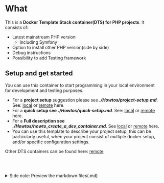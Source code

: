 

# What

This is a **Docker Template Stack container(DTS) for PHP projects**. It consists of:
- Latest mainstream PHP version
  - including Symfony
- Option to install other PHP version(side by side)
- Debug instructions
- Possibility to add Testing framework


## Setup and get started

You can use this container to start programming in your local environment for development and testing purposes.
- For a **project setup** suggestion please see ***./Howtos/project-setup.md***. See: [local](./Howtos/project-setup.md)  or [remote](https://nicojane.github.io/PHP-Development-Template-Stack/Howtos/project-setup) here.
- For a **quick setup see** ***./Howtos/quick-setup.md***. See: [local](./Howtos/quick-setup.md) or [remote](https://nicojane.github.io/PHP-Development-Template-Stack/Howtos/quick-setup) here.
- For a **Full description see** ***./Howtos/howto_create_a_dev_container.md***. See [local](./Howtos/howto_create_a_dev_container.md) or [remote](https://nicojane.github.io/PHP-Development-Template-Stack/) here.
- You can use this template to describe your project setup, this can be particularly useful, when your project consist of multiple docker setup, and/or specific configuration settings.


 Other DTS containers can be found here: [remote](https://nicojane.github.io/Docker-Template-Stacks-Home/)

<br><br>

<details closed>  
  <summary class="clickable-summary">
  <span  class="summary-icon"></span> 
  Side note: Preview the markdown files(.md)
  </summary> 	<!-- On same line is failure, Don't indent the following Markdown lines!  -->

> <br>
> 
> ### Preview the markdown files(.md)
>
>To preview the Markdown (MD) files in this project, one of the best solutions is to open these files in Visual Studio Code (VSC) and install the plugin: **Markdown Preview GitHub Styling** (Tested with version 2.04). Other plugins, or plugins for other programs, may not always work correctly with the file links in the documentation. I use the file link syntax supported by GitHub (Jekyll), which is also compatible with the above-mentioned plugin.
>
> To display the Preview screen in VSC: 
>- Ensure that you are **not** working in ***Restricted mode***.
>- Click on the "file.md" tab and choose: "Open preview." 
>- Alternatively, you can click the 'Open Preview to the Side' button at the top right. 
>
><br>
<a href="https://github.com/mjbvz/vscode-github-markdown-preview-style" target="_blank">Click here for more information on the Markdown Preview GitHub Styling plugin</a>
</details>


